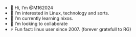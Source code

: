 - 👋 Hi, I’m @M162024
- 👀 I’m interested in Linux, technology and sorts.
- 🌱 I’m currently learning nixos.
- 💞️ I’m looking to collaborate
- ⚡ Fun fact: linux user since 2007. (forever gratefull to RG)

<!---
M162024/M162024 is a ✨ special ✨ repository because its `README.md` (this file) appears on your GitHub profile.
You can click the Preview link to take a look at your changes.
--->
